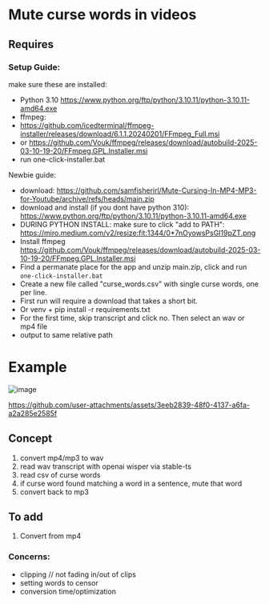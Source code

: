 # Mute curse words in videos
 
## Requires 

### Setup Guide: 

make sure these are installed:

- Python 3.10  https://www.python.org/ftp/python/3.10.11/python-3.10.11-amd64.exe
- ffmpeg: 
-   https://github.com/icedterminal/ffmpeg-installer/releases/download/6.1.1.20240201/FFmpeg_Full.msi
-   or https://github.com/Vouk/ffmpeg/releases/download/autobuild-2025-03-10-19-20/FFmpeg.GPL.Installer.msi
- run one-click-installer.bat

Newbie guide: 
- download: https://github.com/samfisherirl/Mute-Cursing-In-MP4-MP3-for-Youtube/archive/refs/heads/main.zip
- download and install (if you dont have python 310): https://www.python.org/ftp/python/3.10.11/python-3.10.11-amd64.exe
- DURING PYTHON INSTALL: make sure to click "add to PATH": https://miro.medium.com/v2/resize:fit:1344/0*7nOyowsPsGI19pZT.png
- Install ffmpeg https://github.com/Vouk/ffmpeg/releases/download/autobuild-2025-03-10-19-20/FFmpeg.GPL.Installer.msi
- Find a permanate place for the app and unzip main.zip, click and run `one-click-installer.bat`
- Create a new file called "curse_words.csv" with single curse words, one per line. 
- First run will require a download that takes a short bit.  
- Or venv + pip install -r requirements.txt
- For the first time, skip transcript and click no. Then select an wav or mp4 file
- output to same relative path

# Example 

![image](https://github.com/user-attachments/assets/3658e6f8-2b59-4373-97ea-bcbf44cf02d9)


https://github.com/user-attachments/assets/3eeb2839-48f0-4137-a6fa-a2a285e2585f



## Concept 

1) convert mp4/mp3 to wav
2) read wav transcript with openai wisper via stable-ts
3) read csv of curse words
4) if curse word found matching a word in a sentence, mute that word
5) convert back to mp3

## To add

1) Convert from mp4
   

### Concerns:

- clipping // not fading in/out of clips
- setting words to censor
- conversion time/optimization
